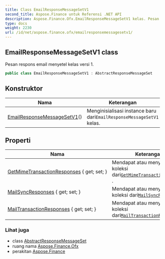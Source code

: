 ```yaml
---
title: Class EmailResponseMessageSetV1
second_title: Aspose.Finance untuk Referensi .NET API
description: Aspose.Finance.Ofx.EmailResponseMessageSetV1 kelas. Pesan respons email menyetel kelas versi 1.
type: docs
weight: 2230
url: /id/net/aspose.finance.ofx/emailresponsemessagesetv1/
---
```

## EmailResponseMessageSetV1 class

Pesan respons email menyetel kelas versi 1.

```csharp
public class EmailResponseMessageSetV1 : AbstractResponseMessageSet
```

## Konstruktor

| Nama | Keterangan |
| --- | --- |
| [EmailResponseMessageSetV1](emailresponsemessagesetv1/)() | Menginisialisasi instance baru dari`EmailResponseMessageSetV1` kelas. |

## Properti

| Nama | Keterangan |
| --- | --- |
| [GetMimeTransactionResponses](../../aspose.finance.ofx/emailresponsemessagesetv1/getmimetransactionresponses/) { get; set; } | Mendapat atau menyetel koleksi dari[`GetMimeTransactionResponse`](../../aspose.finance.ofx.email/getmimetransactionresponse/) . |
| [MailSyncResponses](../../aspose.finance.ofx/emailresponsemessagesetv1/mailsyncresponses/) { get; set; } | Mendapat atau menyetel koleksi dari[`MailSyncResponse`](../../aspose.finance.ofx.email/mailsyncresponse/) . |
| [MailTransactionResponses](../../aspose.finance.ofx/emailresponsemessagesetv1/mailtransactionresponses/) { get; set; } | Mendapat atau menyetel koleksi dari[`MailTransactionResponse`](../../aspose.finance.ofx.email/mailtransactionresponse/) . |

### Lihat juga

* class [AbstractResponseMessageSet](../abstractresponsemessageset/)
* ruang nama [Aspose.Finance.Ofx](../../aspose.finance.ofx/)
* perakitan [Aspose.Finance](../../)


